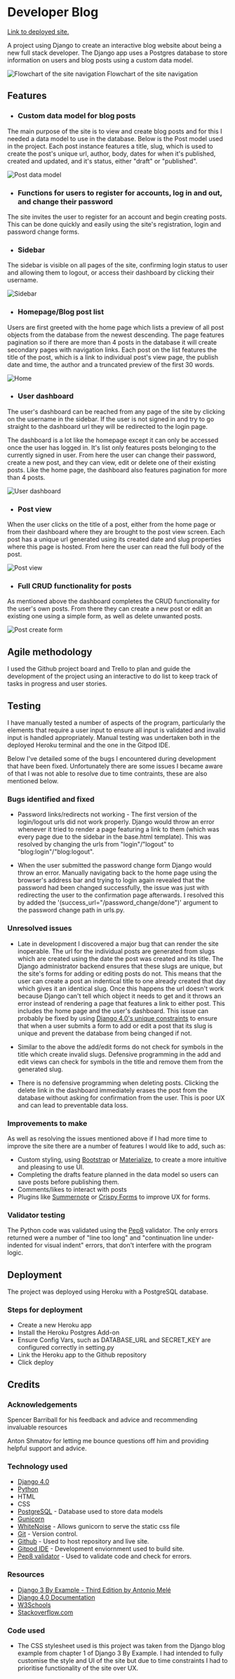 # Developer Blog

[Link to deployed site.](https://ms4-django-blog.herokuapp.com/)

A project using Django to create an interactive blog website about being a new full stack developer. The Django app uses a Postgres database to store information on users and blog posts using a custom data model.

![Flowchart of the site navigation](screenshots/navigation.PNG)
Flowchart of the site navigation


## Features

- ### Custom data model for blog posts

The main purpose of the site is to view and create blog posts and for this I needed a data model to use in the database. Below is the Post model used in the project. Each post instance features a title, slug, which is used to create the post's unique url, author, body, dates for when it's published, created and updated, and it's status, either "draft" or "published".

![Post data model](screenshots/post_model.PNG)

- ### Functions for users to register for accounts, log in and out, and change their password

The site invites the user to register for an account and begin creating posts. This can be done quickly and easily using the site's registration, login and password change forms.

- ### Sidebar

The sidebar is visible on all pages of the site, confirming login status to user and allowing them to logout, or access their dashboard by clicking their username.

![Sidebar](screenshots/sidebar.PNG)

- ### Homepage/Blog post list

Users are first greeted with the home page which lists a preview of all post objects from the database from the newest descending. The page features pagination so if there are more than 4 posts in the database it will create secondary pages with navigation links. Each post on the list features the title of the post, which is a link to individual post's view page, the publish date and time, the author and a truncated preview of the first 30 words.

![Home](screenshots/home.PNG)

- ### User dashboard

The user's dashboard can be reached from any page of the site by clicking on the username in the sidebar. If the user is not signed in and try to go straight to the dashboard url they will be redirected to the login page. 

The dashboard is a lot like the homepage except it can only be accessed once the user has logged in. It's list only features posts belonging to the currently signed in user. From here the user can change their password, create a new post, and they can view, edit or delete one of their existing posts. Like the home page, the dashboard also features pagination for more than 4 posts.

![User dashboard](screenshots/dashboard.PNG)

- ### Post view

When the user clicks on the title of a post, either from the home page or from their dashboard where they are brought to the post view screen. Each post has a unique url generated using its created date and slug properties where this page is hosted. From here the user can read the full body of the post.

![Post view](screenshots/post_view.PNG)

- ### Full CRUD functionality for posts

As mentioned above the dashboard completes the CRUD functionality for the user's own posts. From there they can create a new post or edit an existing one using a simple form, as well as delete unwanted posts.

![Post create form](screenshots/post_create.PNG)

## Agile methodology
I used the Github project board and Trello to plan and guide the development of the project using an interactive to do list to keep track of tasks in progress and user stories.

## Testing
I have manually tested a number of aspects of the program, particularly the elements that require a user input to ensure all input is validated and invalid input is handled appropriately. Manual testing was undertaken both in the deployed Heroku terminal and the one in the Gitpod IDE.

Below I've detailed some of the bugs I encountered during development that have been fixed. Unfortunately there are some issues I became aware of that I was not able to resolve due to time contraints, these are also mentioned below.

### Bugs identified and fixed
- Password links/redirects not working - The first version of the login/logout urls did not work properly. Django would throw an error whenever it tried to render a page featuring a link to them (which was every page due to the sidebar in the base.html template). This was resolved by changing the urls from "login"/"logout" to "blog:login"/"blog:logout".

- When the user submitted the password change form Django would throw an error. Manually navigating back to the home page using the browser's address bar and trying to login again revealed that the password had been changed successfully, the issue was just with redirecting the user to the confirmation page afterwards. I resolved this by added the '(success_url="/password_change/done")' argument to the password change path in urls.py.

### Unresolved issues
- Late in development I discovered a major bug that can render the site inoperable. The url for the individual posts are generated from slugs which are created using the date the post was created and its title. The Django administrator backend ensures that these slugs are unique, but the site's forms for adding or editing posts do not. This means that the user can create a post an indentical title to one already created that day which gives it an identical slug. Once this happens the url doesn't work because Django can't tell which object it needs to get and it throws an error instead of rendering a page that features a link to either post. This includes the home page and the user's dashboard. This issue can probably be fixed by using [Django 4.0's unique constraints](https://docs.djangoproject.com/en/4.0/ref/models/constraints/0) to ensure that when a user submits a form to add or edit a post that its slug is unique and prevent the database from being changed if not.

- Similar to the above the add/edit forms do not check for symbols in the title which create invalid slugs. Defensive programming in the add and edit views can check for symbols in the title and remove them from the generated slug.

- There is no defensive programming when deleting posts. Clicking the delete link in the dashboard immediately erases the post from the database without asking for confirmation from the user. This is poor UX and can lead to preventable data loss.

### Improvements to make
As well as resolving the issues mentioned above if I had more time to improve the site there are a number of features I would like to add, such as:

- Custom styling, using [Bootstrap](https://getbootstrap.com/docs/3.4/css/) or [Materialize](https://materializecss.com/), to create a more intuitive and pleasing to use UI.
- Completing the drafts feature planned in the data model so users can save posts before publishing them.
- Comments/likes to interact with posts
- Plugins like [Summernote](https://summernote.org/) or [Crispy Forms](https://django-crispy-forms.readthedocs.io/en/latest/) to improve UX for forms.

### Validator testing
The Python code was validated using the [Pep8](http://pep8online.com/) validator. The only errors returned were a number of "line too long" and "continuation line under-indented for visual indent" errors, that don't interfere with the program logic.

## Deployment

The project was deployed using Heroku with a PostgreSQL database.

### Steps for deployment

- Create a new Heroku app
- Install the Heroku Postgres Add-on
- Ensure Config Vars, such as DATABASE_URL and SECRET_KEY are configured correctly in setting.py
- Link the Heroku app to the Github repository
- Click deploy

## Credits

### Acknowledgements

Spencer Barriball for his feedback and advice and recommending invaluable resources

Anton Shmatov for letting me bounce questions off him and providing helpful support and advice.

### Technology used
- [Django 4.0](https://docs.djangoproject.com/en/4.0/)
- [Python](https://www.python.org/)
- HTML
- CSS
- [PostgreSQL](https://www.postgresql.org/) - Database used to store data models
- [Gunicorn](https://gunicorn.org/)
- [WhiteNoise](http://whitenoise.evans.io/en/stable/) - Allows gunicorn to serve the static css file
- [Git](https://git-scm.com/) - Version control.
- [Github](https://github.com/) - Used to host repository and live site.
- [Gitpod IDE](https://gitpod.io/) - Development enviornment used to build site.
- [Pep8 validator](http://pep8online.com/) - Used to validate code and check for errors.

### Resources

- [Django 3 By Example - Third Edition by Antonio Melé](https://www.packtpub.com/product/django-3-by-example-third-edition/9781838981952)
- [Django 4.0 Documentation](https://docs.djangoproject.com/en/4.0/)
- [W3Schools](https://www.w3schools.com/)
- [Stackoverflow.com](https://stackoverflow.com/)

### Code used
- The CSS stylesheet used is this project was taken from the Django blog example from chapter 1 of Django 3 By Example. I had intended to fully customise the style and UI of the site but due to time constraints I had to prioritise functionality of the site over UX.